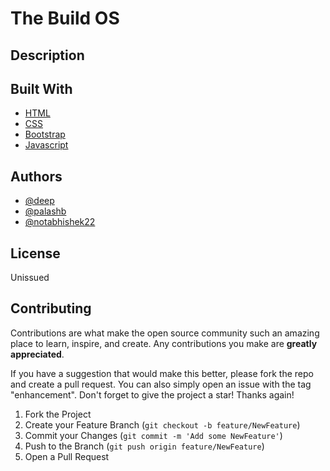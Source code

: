# The Build OS

## Description




## Built With
* [HTML](https://html.com/)
* [CSS](https://www.w3.org/Style/CSS/Overview.en.html)
* [Bootstrap](https://getbootstrap.com)
* [Javascript](https://www.javascript.com/)




<!-- ## Getting Started

Before Running the project locally be sure you have already installed nodejs.
if not download it from official website of [Nodejs](https://nodejs.org/en/) 

### Installation

_Below are the instruction of how you can run  install and set up your app._

1. Clone the repo
   ```sh
   git clone 
   ```
2. Enter in the folder
   ```sh
   cd GOChat
   ``` 
3. Install NPM packages/dependencies
   ```sh
   npm install socket.io  nodemon
   ```
### Executing program 
1. Start the server
   ```sh
    nodemon ./app.js  
    ```
or

1. Start the server
   ```sh
    node ./app.js  
    ``` -->
## Authors  
* [@deep](https://github.com/deep-69bits/)
* [@palashb](https://github.com/palashb01)
* [@notabhishek22](https://github.com/notabhishek22)




## License

Unissued 

## Contributing

Contributions are what make the open source community such an amazing place to learn, inspire, and create. Any contributions you make are **greatly appreciated**.

If you have a suggestion that would make this better, please fork the repo and create a pull request. You can also simply open an issue with the tag "enhancement".
Don't forget to give the project a star! Thanks again!

1. Fork the Project
2. Create your Feature Branch (`git checkout -b feature/NewFeature`)
3. Commit your Changes (`git commit -m 'Add some NewFeature'`)
4. Push to the Branch (`git push origin feature/NewFeature`)
5. Open a Pull Request
